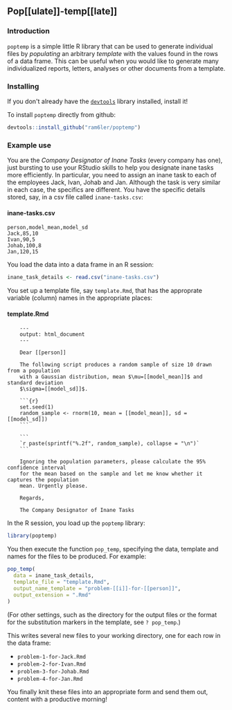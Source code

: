 ## Pop[[ulate]]-temp[[late]]

### Introduction

`poptemp` is a simple little R library that can be used to generate individual files by *populating* an arbitrary *template* with the values found in the rows of a data frame. This can be useful when you would like to generate many individualized reports, letters, analyses or other documents from a template.


### Installing

If you don't already have the [`devtools`](https://github.com/hadley/devtools) library installed, install it!

To install `poptemp` directly from github:

```r
devtools::install_github("ram6ler/poptemp")
```

### Example use

You are the *Company Designator of Inane Tasks* (every company has one), just bursting to use your RStudio skills to help you designate inane tasks more efficiently. In particular, you need to assign an inane task to each of the employees Jack, Ivan, Johab and Jan. Although the task is very similar in each case, the specifics are different. You have the specific details stored, say, in a csv file called `inane-tasks.csv`:

#### inane-tasks.csv

```csv
person,model_mean,model_sd
Jack,85,10
Ivan,90,5
Johab,100,8
Jan,120,15
```

You load the data into a data frame in an R session:

```r
inane_task_details <- read.csv("inane-tasks.csv")
```

You set up a template file, say `template.Rmd`, that has the approprate variable (column) names in the appropriate places: 

#### template.Rmd

		---
		output: html_document
		---
		
		Dear [[person]]
		
		The following script produces a random sample of size 10 drawn from a population 
		with a Gaussian distribution, mean $\mu=[[model_mean]]$ and standard deviation 
		$\sigma=[[model_sd]]$.
		
		```{r}
		set.seed(1)
		random_sample <- rnorm(10, mean = [[model_mean]], sd = [[model_sd]])
		```
		
		```
		`r paste(sprintf("%.2f", random_sample), collapse = "\n")`
		```
		
		Ignoring the population parameters, please calculate the 95% confidence interval 
		for the mean based on the sample and let me know whether it captures the population
		mean. Urgently please.
		
		Regards,
		
		The Company Designator of Inane Tasks


In the R session, you load up the `poptemp` library:

```r
library(poptemp)
```

You then execute the function `pop_temp`, specifying the data, template and names for the files to be produced. For example:

```r
pop_temp(
  data = inane_task_details,
  template_file = "template.Rmd",
  output_name_template = "problem-[[i]]-for-[[person]]",
  output_extension = ".Rmd"
)

```

(For other settings, such as the directory for the output files or the format for the substitution markers in the template, see `? pop_temp`.)

This writes several new files to your working directory, one for each row in the data frame:

* `problem-1-for-Jack.Rmd`
* `problem-2-for-Ivan.Rmd`
* `problem-3-for-Johab.Rmd`
* `problem-4-for-Jan.Rmd`

You finally knit these files into an appropriate form and send them out, content with a productive morning!
